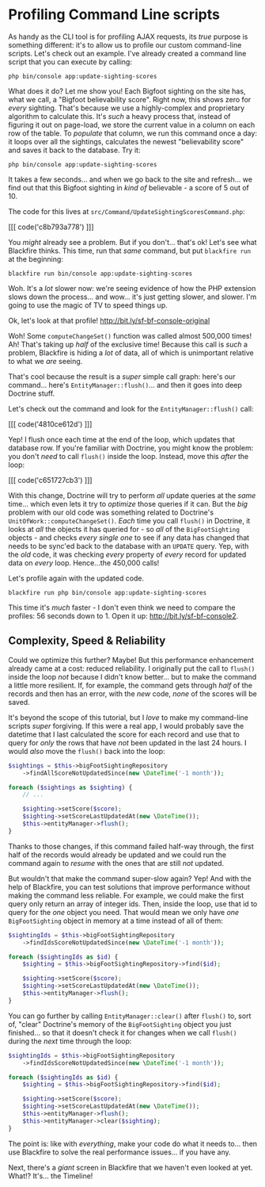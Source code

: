 # Profiling Command Line scripts

As handy as the CLI tool is for profiling AJAX requests, its *true* purpose is
something different: it's to allow us to profile our custom command-line scripts.
Let's check out an example. I've already created a command line script that you
can execute by calling:

```terminal
php bin/console app:update-sighting-scores
```

What does it do? Let me show you! Each Bigfoot sighting on the site has, what we
call, a "Bigfoot believability score". Right now, this shows zero for *every* sighting.
That's because we use a highly-complex and proprietary algorithm to calculate
this. It's *such* a heavy process that, instead of figuring it out on page-load,
we store the current value in a column on each row of the table. To *populate* that
column, we run this command once a day: it loops over all the sightings, calculates
the newest "believability score" and saves it back to the database. Try it:

```terminal-silent
php bin/console app:update-sighting-scores
```

It takes a few seconds... and when we go back to the site and refresh... we find
out that this Bigfoot sighting in *kind of* believable - a score of 5 out of 10.

The code for this lives at `src/Command/UpdateSightingScoresCommand.php`:

[[[ code('c8b793a778') ]]]

You *might* already see a problem. But if you don't... that's ok! Let's see what
Blackfire thinks. This time, run that *same* command, but put `blackfire run`
at the beginning:

```terminal-silent
blackfire run bin/console app:update-sighting-scores
```

Woh. It's a *lot* slower now: we're seeing evidence of how the PHP extension
slows down the process... and wow... it's just getting slower, and slower. I'm
going to use the magic of TV to speed things up.

Ok, let's look at that profile! http://bit.ly/sf-bf-console-original

Woh! Some `computeChangeSet()` function was called almost 500,000 times! Ah! That's
taking up *half* of the exclusive time! Because this call is *such* a problem,
Blackfire is hiding a *lot* of data, all of which is unimportant relative to
what we *are* seeing.

That's cool because the result is a *super* simple call graph: here's our
command... here's `EntityManager::flush()`... and then it goes into deep
Doctrine stuff.

Let's check out the command and look for the `EntityManager::flush()` call:

[[[ code('4810ce612d') ]]]

Yep! I flush once each time at the end of the loop, which updates that database
row. If you're familiar with Doctrine, you might know the problem: you don't
*need* to call `flush()` inside the loop. Instead, move this *after* the loop:

[[[ code('c651727cb3') ]]]

With this change, Doctrine will try to perform *all* update queries at the *same*
time... which even lets it try to *optimize* those queries if it can. But the *big*
problem with our old code was something related to Doctrine's
`UnitOfWork::computeChangeSet()`. *Each* time you call `flush()` in Doctrine, it
looks at *all* the objects it has queried for - so *all* of the `BigFootSighting`
objects - and checks *every single one* to see if any data has changed that needs
to be sync'ed back to the database with an `UPDATE` query. Yep, with the *old*
code, it was checking *every* property of *every* record for updated data on
*every* loop. Hence...the 450,000 calls!

Let's profile again with the updated code.

```terminal-silent
blackfire run php bin/console app:update-sighting-scores
```

This time it's *much* faster - I don't even think we need to compare the profiles:
56 seconds down to 1. Open it up: http://bit.ly/sf-bf-console2.

## Complexity, Speed & Reliability

Could we optimize this further? Maybe! But this performance enhancement already
came at a cost: reduced reliability. I originally put the call to `flush()` inside
the loop *not* because I didn't know better... but to make the command a little
more resilient. If, for example, the command gets through *half* of the records
and then has an error, with the *new* code, *none* of the scores will be saved.

It's beyond the scope of this tutorial, but I *love* to make my command-line
scripts *super* forgiving. If this were a real app, I would probably save the
datetime that I last calculated the score for each record and use that to query
for *only* the rows that have *not* been updated in the last 24 hours. I would
*also* move the `flush()` back into the loop:

```php
$sightings = $this->bigFootSightingRepository
    ->findAllScoreNotUpdatedSince(new \DateTime('-1 month'));

foreach ($sightings as $sighting) {
    // ...

    $sighting->setScore($score);
    $sighting->setScoreLastUpdatedAt(new \DateTime());
    $this->entityManager->flush();
}
```

Thanks to those changes, if this command failed half-way through, the first half
of the records would already be updated and we could run the command again to *resume*
with the ones that are still *not* updated.

But wouldn't that make the command super-slow again? Yep! And with the help of
Blackfire, you can test solutions that improve performance without making the
command less reliable. For example, we could make the first query only return
an array of integer ids. Then, inside the loop, use that id to query for the
*one* object you need. That would mean we only have *one* `BigFootSighting` object
in memory at a time instead of all of them:

```php
$sightingIds = $this->bigFootSightingRepository
    ->findIdsScoreNotUpdatedSince(new \DateTime('-1 month'));

foreach ($sightingIds as $id) {
    $sighting = $this->bigFootSightingRepository->find($id);

    $sighting->setScore($score);
    $sighting->setScoreLastUpdatedAt(new \DateTime());
    $this->entityManager->flush();
}
```

You can go further by calling `EntityManager::clear()` after `flush()` to, sort of,
"clear" Doctrine's memory of the `BigFootSighting` object you just finished...
so that it doesn't check it for changes when we call `flush()` during the *next* time
through the loop:

```php
$sightingIds = $this->bigFootSightingRepository
    ->findIdsScoreNotUpdatedSince(new \DateTime('-1 month'));

foreach ($sightingIds as $id) {
    $sighting = $this->bigFootSightingRepository->find($id);

    $sighting->setScore($score);
    $sighting->setScoreLastUpdatedAt(new \DateTime());
    $this->entityManager->flush();
    $this->entityManager->clear($sighting);
}
```

The point is: like with *everything*, make your code do what it needs to...
then use Blackfire to solve the real performance issues... if you have any.

Next, there's a *giant* screen in Blackfire that we haven't even looked at yet.
What!? It's... the Timeline!
